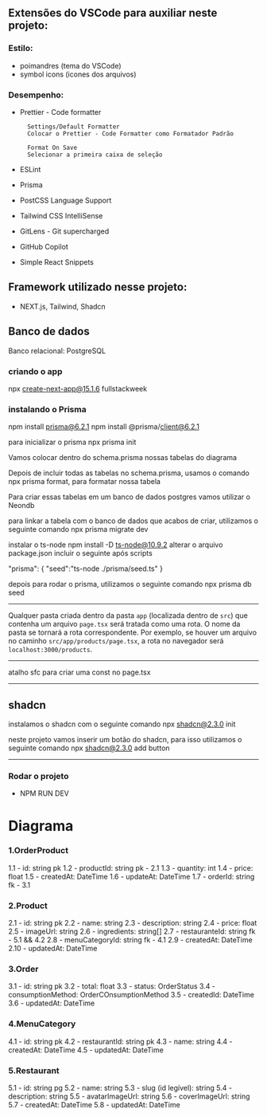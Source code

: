 ## Extensões do VSCode para auxiliar neste projeto:
### Estilo:
- poimandres (tema do VSCode)
- symbol icons (icones dos arquivos)

### Desempenho:
- Prettier - Code formatter
    
        Settings/Default Formatter
        Colocar o Prettier - Code Formatter como Formatador Padrão

        Format On Save
        Selecionar a primeira caixa de seleção

- ESLint
- Prisma
- PostCSS Language Support
- Tailwind CSS IntelliSense
- GitLens - Git supercharged
- GitHub Copilot
- Simple React Snippets

## Framework utilizado nesse projeto:
- NEXT.js, Tailwind, Shadcn

## Banco de dados
Banco relacional: PostgreSQL

### criando o app
npx create-next-app@15.1.6 fullstackweek

### instalando o Prisma
npm install prisma@6.2.1
npm install @prisma/client@6.2.1

para inicializar o prisma
npx prisma init

Vamos colocar dentro do schema.prisma nossas tabelas do diagrama

Depois de incluir todas as tabelas no schema.prisma, usamos o comando npx prisma format, para formatar nossa tabela

Para criar essas tabelas em um banco de dados postgres vamos utilizar o Neondb

para linkar a tabela com o banco de dados que acabos de criar, utilizamos o seguinte comando
npx prisma migrate dev

instalar o ts-node
npm install -D ts-node@10.9.2
alterar o arquivo package.json
incluir o seguinte após scripts

  "prisma": {
    "seed":"ts-node ./prisma/seed.ts"
  }

depois para rodar o prisma, utilizamos o seguinte comando
npx prisma db seed

_________________________________

Qualquer pasta criada dentro da pasta `app` (localizada dentro de `src`) que contenha um arquivo `page.tsx` será tratada como uma rota. O nome da pasta se tornará a rota correspondente. Por exemplo, se houver um arquivo no caminho `src/app/products/page.tsx`, a rota no navegador será `localhost:3000/products`.
_________________________________

atalho sfc para criar uma const no page.tsx

_________________________________

## shadcn
instalamos o shadcn com o seguinte comando
npx shadcn@2.3.0 init

neste projeto vamos inserir um botão do shadcn, para isso utilizamos o seguinte comando
npx shadcn@2.3.0 add button
_________________________________

### Rodar o projeto
- NPM RUN DEV

# Diagrama
 
### 1.OrderProduct

1.1 - id: string pk
1.2 - productId: string pk - 2.1
1.3 - quantity: int
1.4 - price: float
1.5 - createdAt: DateTime
1.6 - updateAt: DateTime
1.7 - orderId: string fk - 3.1

### 2.Product

2.1 - id: string pk
2.2 - name: string
2.3 - description: string
2.4 - price: float
2.5 - imageUrl: string
2.6 - ingredients: string[]
2.7 - restauranteId: string fk - 5.1 && 4.2
2.8 - menuCategoryId: string fk - 4.1
2.9 - createdAt: DateTime
2.10 - updatedAt: DateTime

### 3.Order
3.1 - id: string pk
3.2 - total: float
3.3 - status: OrderStatus
3.4 - consumptionMethod: OrderCOnsumptionMethod
3.5 - createdId: DateTime
3.6 - updatedAt: DateTime

### 4.MenuCategory

4.1 - id: string pk
4.2 - restaurantId: string pk
4.3 - name: string
4.4 - createdAt: DateTime
4.5 - updatedAt: DateTime

### 5.Restaurant

5.1 - id: string pg
5.2 - name: string
5.3 - slug (id legível): string
5.4 - description: string
5.5 - avatarImageUrl: string
5.6 - coverImageUrl: string
5.7 - createdAt: DateTime
5.8 - updatedAt: DateTime
